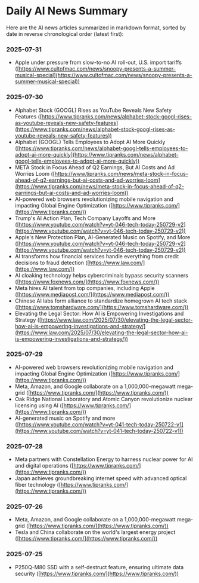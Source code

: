 # Daily AI News Summary

Here are the AI news articles summarized in markdown format, sorted by date in reverse chronological order (latest first):

### 2025-07-31
- Apple under pressure from slow-to-no AI roll-out, U.S. import tariffs ([https://www.cultofmac.com/news/snoopy-presents-a-summer-musical-special](https://www.cultofmac.com/news/snoopy-presents-a-summer-musical-special))

### 2025-07-30
- Alphabet Stock (GOOGL) Rises as YouTube Reveals New Safety Features ([https://www.tipranks.com/news/alphabet-stock-googl-rises-as-youtube-reveals-new-safety-features](https://www.tipranks.com/news/alphabet-stock-googl-rises-as-youtube-reveals-new-safety-features))
- Alphabet (GOOGL) Tells Employees to Adopt AI More Quickly ([https://www.tipranks.com/news/alphabet-googl-tells-employees-to-adopt-ai-more-quickly](https://www.tipranks.com/news/alphabet-googl-tells-employees-to-adopt-ai-more-quickly))
- META Stock in Focus Ahead of Q2 Earnings, But AI Costs and Ad Worries Loom ([https://www.tipranks.com/news/meta-stock-in-focus-ahead-of-q2-earnings-but-ai-costs-and-ad-worries-loom](https://www.tipranks.com/news/meta-stock-in-focus-ahead-of-q2-earnings-but-ai-costs-and-ad-worries-loom))
- AI-powered web browsers revolutionizing mobile navigation and impacting Global Engine Optimization ([https://www.tipranks.com/](https://www.tipranks.com/))
- Trump's AI Action Plan, Tech Company Layoffs and More ([https://www.youtube.com/watch?v=yt-046-tech-today-250729-v2](https://www.youtube.com/watch?v=yt-046-tech-today-250729-v2))
- Apple's New Protection Plan, AI-Generated Music on Spotify, and More ([https://www.youtube.com/watch?v=yt-046-tech-today-250729-v2](https://www.youtube.com/watch?v=yt-046-tech-today-250729-v2))
- AI transforms how financial services handle everything from credit decisions to fraud detection ([https://www.law.com/](https://www.law.com/))
- AI cloaking technology helps cybercriminals bypass security scanners ([https://www.foxnews.com/](https://www.foxnews.com/))
- Meta hires AI talent from top companies, including Apple ([https://www.mediapost.com/](https://www.mediapost.com/))
- Chinese AI labs form alliance to standardize homegrown AI tech stack ([https://www.tomshardware.com/](https://www.tomshardware.com/))
- Elevating the Legal Sector: How AI is Empowering Investigations and Strategy ([https://www.law.com/2025/07/30/elevating-the-legal-sector-how-ai-is-empowering-investigations-and-strategy/](https://www.law.com/2025/07/30/elevating-the-legal-sector-how-ai-is-empowering-investigations-and-strategy/))

### 2025-07-29
- AI-powered web browsers revolutionizing mobile navigation and impacting Global Engine Optimization ([https://www.tipranks.com/](https://www.tipranks.com/))
- Meta, Amazon, and Google collaborate on a 1,000,000-megawatt mega-grid ([https://www.tipranks.com/](https://www.tipranks.com/))
- Oak Ridge National Laboratory and Atomic Canyon revolutionize nuclear licensing using AI ([https://www.tipranks.com/](https://www.tipranks.com/))
- AI-generated music on Spotify and more ([https://www.youtube.com/watch?v=yt-041-tech-today-250722-v1](https://www.youtube.com/watch?v=yt-041-tech-today-250722-v1))

### 2025-07-28
- Meta partners with Constellation Energy to harness nuclear power for AI and digital operations ([https://www.tipranks.com/](https://www.tipranks.com/))
- Japan achieves groundbreaking internet speed with advanced optical fiber technology ([https://www.tipranks.com/](https://www.tipranks.com/))

### 2025-07-26
- Meta, Amazon, and Google collaborate on a 1,000,000-megawatt mega-grid ([https://www.tipranks.com/](https://www.tipranks.com/))
- Tesla and China collaborate on the world's largest energy project ([https://www.tipranks.com/](https://www.tipranks.com/))

### 2025-07-25
- P250Q-M80 SSD with a self-destruct feature, ensuring ultimate data security ([https://www.tipranks.com/](https://www.tipranks.com/))